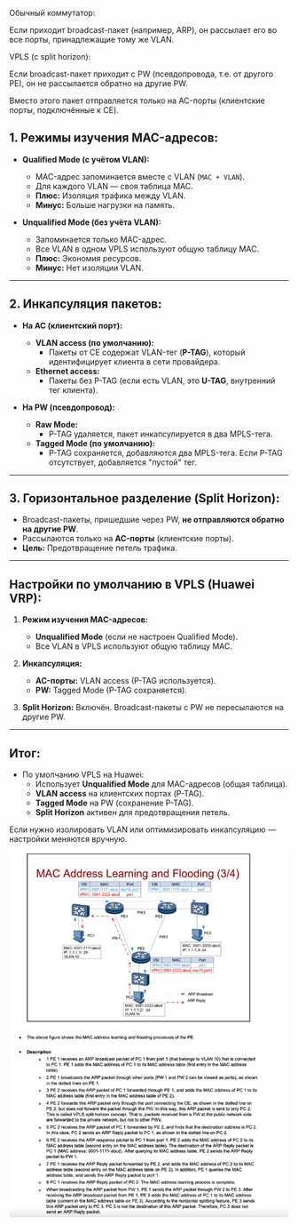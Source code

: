 Обычный коммутатор:

Если приходит broadcast-пакет (например, ARP), он рассылает его во все порты, принадлежащие тому же VLAN.

VPLS (с split horizon):

Если broadcast-пакет приходит с PW (псевдопровода, т.е. от другого PE), он не рассылается обратно на другие PW.

Вместо этого пакет отправляется только на AC-порты (клиентские порты, подключённые к CE).


## 1. Режимы изучения MAC-адресов:
- **Qualified Mode (с учётом VLAN):**
  - MAC-адрес запоминается вместе с VLAN (`MAC + VLAN`).
  - Для каждого VLAN — своя таблица MAC.
  - **Плюс:** Изоляция трафика между VLAN.
  - **Минус:** Больше нагрузки на память.

- **Unqualified Mode (без учёта VLAN):**
  - Запоминается только MAC-адрес.
  - Все VLAN в одном VPLS используют общую таблицу MAC.
  - **Плюс:** Экономия ресурсов.
  - **Минус:** Нет изоляции VLAN.

---

## 2. Инкапсуляция пакетов:
- **На AC (клиентский порт):**
  - **VLAN access (по умолчанию):**
    - Пакеты от CE содержат VLAN-тег (**P-TAG**), который идентифицирует клиента в сети провайдера.
  - **Ethernet access:**
    - Пакеты без P-TAG (если есть VLAN, это **U-TAG**, внутренний тег клиента).

- **На PW (псевдопровод):**
  - **Raw Mode:**
    - P-TAG удаляется, пакет инкапсулируется в два MPLS-тега.
  - **Tagged Mode (по умолчанию):**
    - P-TAG сохраняется, добавляются два MPLS-тега. Если P-TAG отсутствует, добавляется "пустой" тег.

---

## 3. Горизонтальное разделение (Split Horizon):
- Broadcast-пакеты, пришедшие через PW, **не отправляются обратно на другие PW**.
- Рассылаются только на **AC-порты** (клиентские порты).
- **Цель:** Предотвращение петель трафика.

---

## Настройки по умолчанию в VPLS (Huawei VRP):
1. **Режим изучения MAC-адресов:**
   - **Unqualified Mode** (если не настроен Qualified Mode).
   - Все VLAN в VPLS используют общую таблицу MAC.

2. **Инкапсуляция:**
   - **AC-порты:** VLAN access (P-TAG используется).
   - **PW:** Tagged Mode (P-TAG сохраняется).

3. **Split Horizon:** Включён. Broadcast-пакеты с PW не пересылаются на другие PW.

---

## Итог:
- По умолчанию VPLS на Huawei:
  - Использует **Unqualified Mode** для MAC-адресов (общая таблица).
  - **VLAN access** на клиентских портах (P-TAG).
  - **Tagged Mode** на PW (сохранение P-TAG).
  - **Split Horizon** активен для предотвращения петель.

Если нужно изолировать VLAN или оптимизировать инкапсуляцию — настройки меняются вручную.



![alt text](vpls-broadcast.png)